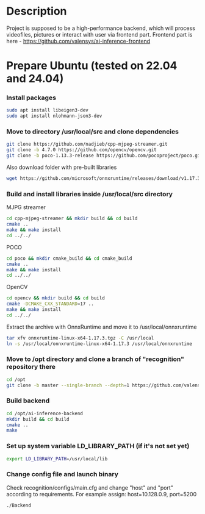 # Description

Project is supposed to be a high-performance backend, which will process videofiles, pictures or interact with user via frontend part.
Frontend part is here - https://github.com/valensys/ai-inference-frontend

# Prepare Ubuntu (tested on 22.04 and 24.04)

### Install packages

```bash
sudo apt install libeigen3-dev
sudo apt install nlohmann-json3-dev
```

### Move to directory /usr/local/src and clone dependencies

```bash
git clone https://github.com/nadjieb/cpp-mjpeg-streamer.git
git clone -b 4.7.0 https://github.com/opencv/opencv.git
git clone -b poco-1.13.3-release https://github.com/pocoproject/poco.git
```
Also download folder with pre-built libraries
```bash
wget https://github.com/microsoft/onnxruntime/releases/download/v1.17.3/onnxruntime-linux-x64-1.17.3.tgz
```

### Build and install libraries inside /usr/local/src directory

MJPG streamer
```bash
cd cpp-mjpeg-streamer && mkdir build && cd build
cmake ..
make && make install
cd ../../
```

POCO
```bash
cd poco && mkdir cmake_build && cd cmake_build
cmake ..
make && make install
cd ../../
```

OpenCV
```bash
cd opencv && mkdir build && cd build
cmake -DCMAKE_CXX_STANDARD=17 ..
make && make install
cd ../../
```

Extract the archive with OnnxRuntime and move it to /usr/local/onnxruntime
```bash
tar xfv onnxruntime-linux-x64-1.17.3.tgz -C /usr/local
ln -s /usr/local/onnxruntime-linux-x64-1.17.3 /usr/local/onnxruntime
```

### Move to /opt directory and clone a branch of "recognition" repository there
``` bash
cd /opt
git clone -b master --single-branch --depth=1 https://github.com/valensys/ai-inference-backend.git
```

### Build backend
```bash
cd /opt/ai-inference-backend
mkdir build && cd build
cmake ..
make
```

### Set up system variable LD_LIBRARY_PATH (if it's not set yet)

```bash
export LD_LIBRARY_PATH=/usr/local/lib
```

### Change config file and launch binary
Check recognition/configs/main.cfg and change "host" and "port" according to requirements.
For example assign: host=10.128.0.9, port=5200
```bash
./Backend
```
